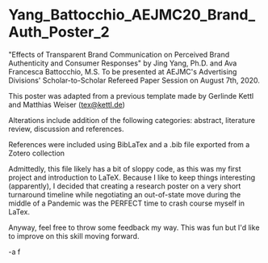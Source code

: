 # Yang_Battocchio_AEJMC20_Brand_Auth_Poster_2
"Effects of Transparent Brand Communication on Perceived Brand Authenticity and Consumer Responses" by Jing Yang, Ph.D. and Ava Francesca Battocchio, M.S. 
To be presented at AEJMC's Advertising Divisions' Scholar-to-Scholar Refereed Paper Session on August 7th, 2020. 

This poster was adapted from a previous template made by Gerlinde Kettl and Matthias Weiser (tex@kettl.de)

Alterations include addition of the following categories: abstract, literature review, discussion and references.

References were included using BibLaTex and a .bib file exported from a Zotero collection

Admittedly, this file likely has a bit of sloppy code, as this was my first project and introduction to LaTeX. Because I like to keep things interesting (apparently), I decided that creating a research poster on a very short turnaround timeline while negotiating an out-of-state move during the middle of a Pandemic was the PERFECT time to crash course myself in LaTex. 

Anyway, feel free to throw some feedback my way. This was fun but I'd like to improve on this skill moving forward.

-a f 
